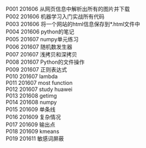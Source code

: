 P001    201606      从网页信息中解析出所有的图片并下载</br>
P002    201606      机器学习入门实战所有代码</br>
P003    201606      将一个网站的html信息保存到*.html文件中</br>
P004    201606      python的笔记<br/>
P005    201607      numpy单元练习<br/>
P006    201607      随机数发生器<br/>
P007    201607      浅拷贝和深拷贝<br/>
P008    201607      Python的文件操作<br/>
P009	201607      正则表达式<br/>
P010	201607      lambda<br/>
P011	201607      most function<br/>
P012	201607      study huawei<br/>
P013	201608      getimg<br/>
P014	201608      numpy<br/>
P015    201609      单条线<br/>
P016    201609      复杂情况<br/>
P017    201609      输出点<br/> 
P018    201609      kmeans<br/>
P019    201611      敏感词屏蔽<br/>
